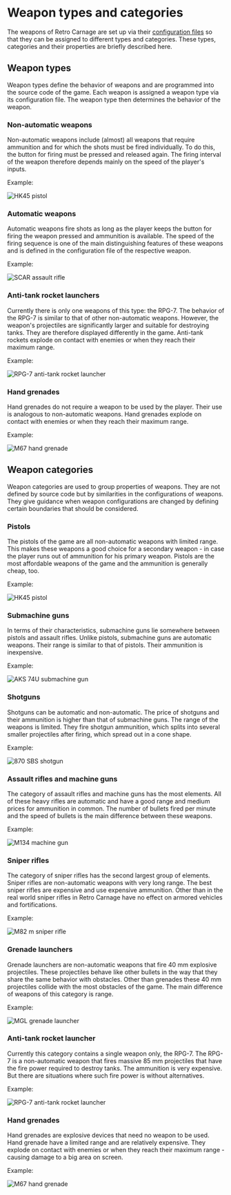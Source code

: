 # Weapon types and categories

The weapons of Retro Carnage are set up via their [configuration files](./weapon-configurations.md) so that they can be assigned to different types and categories. These types, categories and their properties are briefly described here.

## Weapon types

Weapon types define the behavior of weapons and are programmed into the source code of the game. Each weapon is assigned a weapon type via its configuration file. The weapon type then determines the behavior of the weapon.

### Non-automatic weapons

Non-automatic weapons include (almost) all weapons that require ammunition and for which the shots must be fired individually. To do this, the button for firing must be pressed and released again. The firing interval of the weapon therefore depends mainly on the speed of the player's inputs.

Example:

![HK45 pistol](/en/media/development/weapon-08.png "HK45")

### Automatic weapons

Automatic weapons fire shots as long as the player keeps the button for firing the weapon pressed and ammunition is available. The speed of the firing sequence is one of the main distinguishing features of these weapons and is defined in the configuration file of the respective weapon.

Example:

![SCAR assault rifle](/en/media/development/weapon-42.png "SCAR")

### Anti-tank rocket launchers

Currently there is only one weapons of this type: the RPG-7. The behavior of the RPG-7 is similar to that of other non-automatic weapons. However, the weapon's projectiles are significantly larger and suitable for destroying tanks. They are therefore displayed differently in the game. Anti-tank rockets explode on contact with enemies or when they reach their maximum range.

Example:

![RPG-7 anti-tank rocket launcher](/en/media/development/weapon-10.png "RPG-7")

### Hand grenades

Hand grenades do not require a weapon to be used by the player. Their use is analogous to non-automatic weapons. Hand grenades explode on contact with enemies or when they reach their maximum range.

Example:

![M67 hand grenade](/en/media/development/weapon-43.png "M67")

## Weapon categories

Weapon categories are used to group properties of weapons. They are not defined by source code but by similarities in the configurations of weapons. They give guidance when weapon configurations are changed by defining certain boundaries that should be considered.

### Pistols

The pistols of the game are all non-automatic weapons with limited range. This makes these weapons a good choice for a secondary weapon - in case the player runs out of ammunition for his primary weapon. Pistols are the most affordable weapons of the game and the ammunition is generally cheap, too.

Example:

![HK45 pistol](/en/media/development/weapon-08.png "HK45")

### Submachine guns

In terms of their characteristics, submachine guns lie somewhere between pistols and assault rifles. Unlike pistols, submachine guns are automatic weapons. Their range is similar to that of pistols. Their ammunition is inexpensive.

Example:

![AKS 74U submachine gun](/en/media/development/weapon-16.png "AKS 74U")

### Shotguns

Shotguns can be automatic and non-automatic. The price of shotguns and their ammunition is higher than that of submachine guns. The range of the weapons is limited. They fire shotgun ammunition, which splits into several smaller projectiles after firing, which spread out in a cone shape.

Example:

![870 SBS shotgun](/en/media/development/weapon-40.png "870 SBS")

### Assault rifles and machine guns

The category of assault rifles and machine guns has the most elements. All of these heavy rifles are automatic and have a good range and medium prices for ammunition in common. The number of bullets fired per minute and the speed of bullets is the main difference between these weapons.

Example:

![M134 machine gun](/en/media/development/weapon-01.png "M134")

### Sniper rifles

The category of sniper rifles has the second largest group of elements. Sniper rifles are non-automatic weapons with very long range. The best sniper rifles are expensive and use expensive ammunition. Other than in the real world sniper rifles in Retro Carnage have no effect on armored vehicles and fortifications. 

Example:

![M82 m sniper rifle](/en/media/development/weapon-06.png "M82")

### Grenade launchers

Grenade launchers are non-automatic weapons that fire 40 mm explosive projectiles. These projectiles behave like other bullets in the way that they share the same behavior with obstacles. Other than grenades these 40 mm projectiles collide with the most obstacles of the game. The main difference of weapons of this category is range.

Example:

![MGL grenade launcher](/en/media/development/weapon-47.png "MGL")

### Anti-tank rocket launcher

Currently this category contains a single weapon only, the RPG-7. The RPG-7 is a non-automatic weapon that fires massive 85 mm projectiles that have the fire power required to destroy tanks. The ammunition is very expensive. But there are situations where such fire power is without alternatives.

Example:

![RPG-7 anti-tank rocket launcher](/en/media/development/weapon-10.png "RPG-7")

### Hand grenades

Hand grenades are explosive devices that need no weapon to be used. Hand grenade have a limited range and are relatively expensive. They explode on contact with enemies or when they reach their maximum range - causing damage to a big area on screen. 

Example:

![M67 hand grenade](/en/media/development/weapon-43.png "M67")

